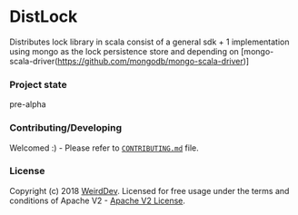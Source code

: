 # DistLock

Distributes lock library in scala
consist of a general sdk + 1 implementation using mongo as the lock persistence store and depending on [mongo-scala-driver(https://github.com/mongodb/mongo-scala-driver)]

### Project state
pre-alpha

### Contributing/Developing
Welcomed :) - Please refer to [`CONTRIBUTING.md`](./CONTRIBUTING.md) file.


### License
Copyright (c) 2018  [WeirdDev](http://weirddev.com).
Licensed for free usage under the terms and conditions of Apache V2 - [Apache V2 License](https://www.apache.org/licenses/LICENSE-2.0).
